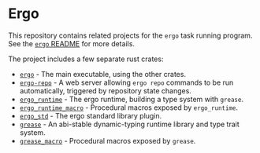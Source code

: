 # Ergo
This repository contains related projects for the `ergo` task running program.
See the [`ergo` README](ergo/README.md) for more details.

The project includes a few separate rust crates:
* [`ergo`](ergo) - The main executable, using the other crates.
* [`ergo-repo`](ergo-repo) - A web server allowing `ergo repo` commands to be run
  automatically, triggered by repository state changes.
* [`ergo_runtime`](ergo_runtime) - The ergo runtime, building a type system with
  `grease`.
* [`ergo_runtime_macro`](ergo_runtime_macro) - Procedural macros exposed by
  `ergo_runtime`.
* [`ergo_std`](ergo_std) - The ergo standard library plugin.
* [`grease`](grease) - An abi-stable dynamic-typing runtime library and type
  trait system.
* [`grease_macro`](grease_macro) - Procedural macros exposed by `grease`.

